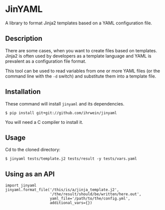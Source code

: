 # JinYAML
A library to format Jinja2 templates based on a YAML configuration file.

## Description

There are some cases, when you want to create files based on templates.
Jinja2 is often used by developers as a template language and YAML is prevalent as a configuration file format.

This tool can be used to read variables from one or more YAML files (or the command line with the `-d` switch) and substitute them into a template file.

## Installation

These command will install `jinyaml` and its dependencies.
```
$ pip install git+git://github.com/ihrwein/jinyaml
```

You will need a C compiler to install it.

## Usage

Cd to the cloned directory:
```
$ jinyaml tests/template.j2 tests/result -y tests/vars.yaml
```

## Using as an API

```
import jinyaml
jinyaml.format_file('/this/is/a/jinja_template.j2',
                    '/the/result/should/be/written/here.out',
                    yaml_file='/path/to/the/config.yml',
                    additional_vars={})
```
